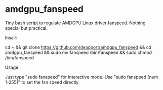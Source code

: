 # amdgpu_fanspeed
Tiny bash script to regulate AMDGPU Linux driver fanspeed. Nothing special but practical.

Insall: 

cd ~ && git clone https://github.com/deadport/amdgpu_fanspeed && cd amdgpu_fanspeed && sudo mv fanspeed /bin/fanspeed && sudo chmod /bin/fanspeed

Usage: 

Just type "sudo fanspeed" for interactive mode.
Use "sudo fanspeed [num 1-255]" to set the fan speed directly. 
